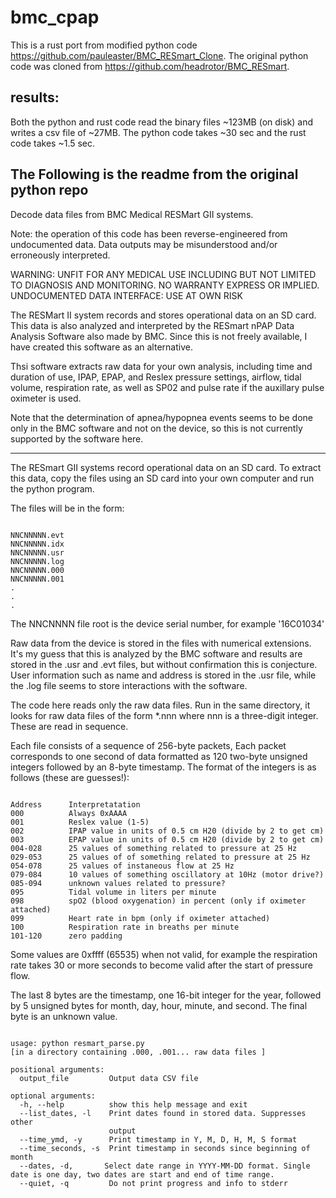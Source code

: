 # bmc_cpap

This is a rust port from modified python code https://github.com/pauleaster/BMC_RESmart_Clone.
The original python code was cloned from https://github.com/headrotor/BMC_RESmart.

## results:
Both the python and rust code read the binary files ~123MB (on disk) and writes a csv file of ~27MB.
The python code takes ~30 sec and the rust code takes ~1.5 sec.

## The Following is the readme from the original python repo

Decode data files from BMC Medical RESMart GII systems.

Note: the operation of this code has been reverse-engineered from
undocumented data. Data outputs may be misunderstood and/or
erroneously interpreted.

WARNING: UNFIT FOR ANY MEDICAL USE INCLUDING BUT NOT LIMITED TO
DIAGNOSIS AND MONITORING. NO WARRANTY EXPRESS OR IMPLIED. UNDOCUMENTED
DATA INTERFACE: USE AT OWN RISK

The RESMart II system records and stores operational data on an SD
card. This data is also analyzed and interpreted by the RESmart nPAP
Data Analysis Software also made by BMC. Since this is not freely
available, I have created this software as an alternative.

Thsi software extracts raw data for your own analysis, including time
and duration of use, IPAP, EPAP, and Reslex pressure settings,
airflow, tidal volume, respiration rate, as well as SP02 and pulse
rate if the auxillary pulse oximeter is used.

Note that the determination of apnea/hypopnea events seems to be done
only in the BMC software and not on the device, so this is not
currently supported by the software here.

----

The RESmart GII systems record operational data on an SD card. To extract this data, copy the files using an SD card into your own computer and run the python program.

The files will be in the form:

~~~~

NNCNNNNN.evt
NNCNNNNN.idx
NNCNNNNN.usr
NNCNNNNN.log
NNCNNNNN.000
NNCNNNNN.001
.
.
.
~~~~

The NNCNNNN file root is the device serial number, for example '16C01034'

Raw data from the device is stored in the files with numerical
extensions. It's my guess that this is analyzed by the BMC software
and results are stored in the .usr and .evt files, but without
confirmation this is conjecture.  User information such as name and
address is stored in the .usr file, while the .log file seems to store
interactions with the software.

The code here reads only the raw data files. Run in the same directory, it looks for raw data files of the form *.nnn where nnn is a three-digit integer. These are read in sequence.

Each file consists of a sequence of 256-byte packets, Each packet
corresponds to one second of data formatted as 120 two-byte unsigned
integers followed by an 8-byte timestamp. The format of the integers
is as follows (these are guesses!):

~~~~

Address      Interpretatation
000          Always 0xAAAA
001          Reslex value (1-5)
002          IPAP value in units of 0.5 cm H20 (divide by 2 to get cm)
003          EPAP value in units of 0.5 cm H20 (divide by 2 to get cm)
004-028      25 values of something related to pressure at 25 Hz
029-053      25 values of of something related to pressure at 25 Hz
054-078      25 values of instaneous flow at 25 Hz
079-084      10 values of something oscillatory at 10Hz (motor drive?)
085-094      unknown values related to pressure?
095          Tidal volume in liters per minute
098          spO2 (blood oxygenation) in percent (only if oximeter attached)
099          Heart rate in bpm (only if oximeter attached)
100          Respiration rate in breaths per minute
101-120      zero padding
~~~~

Some values are 0xffff (65535) when not valid, for
example the respiration rate takes 30 or more seconds to become valid
after the start of pressure flow.

The last 8 bytes are the timestamp, one 16-bit integer for the year,
followed by 5 unsigned bytes for month, day, hour, minute, and
second. The final byte is an unknown value.


~~~~

usage: python resmart_parse.py
[in a directory containing .000, .001... raw data files ]

positional arguments:
  output_file         Output data CSV file

optional arguments:
  -h, --help          show this help message and exit
  --list_dates, -l    Print dates found in stored data. Suppresses other
                      output
  --time_ymd, -y      Print timestamp in Y, M, D, H, M, S format
  --time_seconds, -s  Print timestamp in seconds since beginning of month
  --dates, -d,       Select date range in YYYY-MM-DD format. Single date is one day, two dates are start and end of time range.
  --quiet, -q         Do not print progress and info to stderr
~~~~
